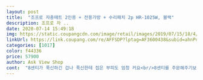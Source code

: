 ```yaml
---
layout: post 
title:  "조프로 자충매트 2인용 + 전용가방 + 수리패치 2p HR-1025W, 블랙" 
description: 조프로 자 ..
date: 2020-07-14 15:49:18 
img: https://static.coupangcdn.com/image/retail/images/2019/07/15/18/4/9a8a7ab8-33e1-437e-a0e0-28188e48eb8b.jpg 
linkUrl: https://link.coupang.com/re/AFFSDP?lptag=AF3600438&subid=ahnPublicAsk&pageKey=261109530&itemId=816467591&vendorItemId=5077362618&traceid=V0-113-71258777c6ca8ed8 
categories: [1017] 
color: f44336 
price: 57900 
author: Ask View Shop 
cont:  "8센티가 푹신하긴 겁나 푹신한테 접은 부피도 엄청 커요<br/>8센티를 주문해주기보다 그냥 야전침대 사서<br/>가격차이 천차만별<br/>그냥 무난히 너무 비싸진 않았으면<br/>그래서 스웨이드 소재가 많은가?<br/>그러나 허리아픈 남편은 5센티도 아파해서<br/>그럴 가치 있었구<br/>그리고 신기하게 자충매트가 차갑더라요<br/>그정도 기대한다면 아주 만족하실거예요<br/>근데 캠핑매트를 깔고 그 위에 썼는데도<br/>기대안하고 망할각오 하고 주문한 조프로 만족하구요<br/>너무 부피가 크지 않았으면<br/>덥네 허리아프네 말이 많아서 잠 설쳤어요<br/>등등을 고려해서(사실은 급해서) 주문했어요<br/>또 캠핑용품점이 인터넷보다 훨 저렴한점<br/>무겁구<br/>보통의 매트들은 누워있으면 좀 뜨뜻해지잖아요 체온때문에<br/>부드럽고 저렴한건 에어매트마냥 약간 뻑뻑한 경향이구요<br/>사용후기<br/>상품은 정말 좋아서 새로 입고되자마자 추가구매했는데요... <br/><br/>아 사장님 자충매트를 펴보니 안쪽에 전용가방이 들어 있네요<br/>아무튼 캠생아의 후기는 여기까지입니다<br/>애기들 재우려면 바닥에 까는 이불 필수인듯요<br/>약간 오한 들도록 찼아요(저희 캠핑날은 춥기도 했어요)<br/>이번에는 전용가방이 없이 왔네요ㅠ<br/>자충매트 알아보다가<br/>잘 사용할께요 감사합니다<br/>재구매의사 있어요<br/>저는 3센티도 괜찮았어요<br/>저희는 4인가족 아이들이 어려요<br/>전실에서 시원하게 혼자 자라고 할라구요<br/>전용가방만 다시 보내주실 수 있나요?<br/>접을때 더블이고 5센티라 다소 힘들긴 했지만<br/>조프로 양쪽으로 배치하고 가운데 아이 둘을 재우니 딱 좋긴한데 남편은 3센티 허리아파서 여기 자꾸 올라오더라구여<br/>카페에 읽어보니 다들 자충매트 위가 시원하대요<br/>캠핑가려고 찾다가 발견했어요 깔끔한블랙이 넘 맘에들어서 주문했는데 하루만에 배송되서 깜작 놀랐어요.<br/> 받자마자 밸브열고 5분도 안되서 충전된듯해요 접을때.<br/> 부피커질까봐 힘주고 꾹 꾹 누르며빼니 좀 수월했어요 아이들이 빨리 캠핑가자고 난리네요 일단 사용해보고 또 구매하려구요 만족합니다<br/>캠핑매트로만는 부족한 느낌 채우려고<br/>캠핑용품점에서 3센티 베개 달린거 싱글 두개를<br/>캠핑용품점에서 이것저것 누워본 결과 가격이 좋을수록<br/>후기 읽어봐도 허리아픈사람은 아무리 매트가  두꺼워도 아프다고 하더라구요<br/>" 
---
```

